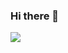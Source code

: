 ### Hi there 👋

<img align="center" src="https://github-readme-stats.vercel.app/api/?username=<USERNAME>&theme=<THEME_NAME>" />
